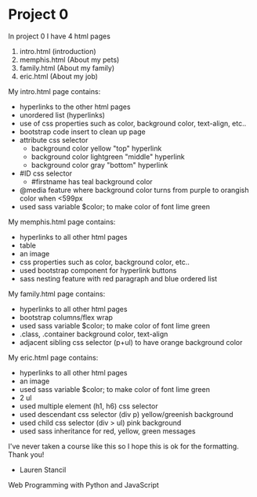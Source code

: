 # Project 0
In project 0 I have 4 html pages
  1. intro.html (introduction)
  2. memphis.html (About my pets)
  3. family.html (About my family)
  4. eric.html (About my job)

My intro.html page contains:
- hyperlinks to the other html pages
- unordered list (hyperlinks)
- use of css properties such as color, background color, text-align, etc..
- bootstrap code insert to clean up page
- attribute css selector
   - background color yellow "top" hyperlink
   - background color lightgreen "middle" hyperlink
   - background color gray "bottom" hyperlink
- #ID css selector
  - #firstname has teal background color
- @media feature where background color turns from purple to orangish color when <599px
- used sass variable $color; to make color of font lime green

My memphis.html page contains:
- hyperlinks to all other html pages
- table
- an image
- css properties such as color, background color, etc..
- used bootstrap component for hyperlink buttons
- sass nesting feature with red paragraph and blue ordered list

My family.html page contains:
- hyperlinks to all other html pages
- bootstrap columns/flex wrap
- used sass variable $color; to make color of font lime green
- .class, .container background color, text-align
- adjacent sibling css selector (p+ul) to have orange background color

My eric.html page contains:
- hyperlinks to all other html pages
- an image
- used sass variable $color; to make color of font lime green
- 2 ul
- used multiple element (h1, h6) css selector
- used descendant css selector (div p) yellow/greenish background
- used child css selector (div > ul) pink background
- used sass inheritance for red, yellow, green messages


I've never taken a course like this so I hope this is ok for the formatting. Thank you!

- Lauren Stancil

Web Programming with Python and JavaScript
